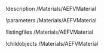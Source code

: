 !description /Materials/AEFVMaterial

!parameters /Materials/AEFVMaterial

!listingfiles /Materials/AEFVMaterial

!childobjects /Materials/AEFVMaterial
